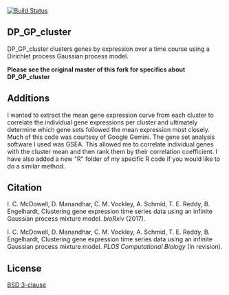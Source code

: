 
[![Build Status](https://travis-ci.org/ReddyLab/DP_GP_cluster.svg?branch=master)](https://travis-ci.org/ReddyLab/DP_GP_cluster)

## DP_GP_cluster

DP_GP_cluster clusters genes by expression over a time course using a Dirichlet process Gaussian process model.
    
**Please see the original master of this fork for specifics about DP_GP_cluster**

## Additions

I wanted to extract the mean gene expression curve from each cluster to correlate the individual gene expressions per cluster and ultimately determine which gene sets followed the mean expression most closely. Much of this code was courtesy of Google Gemini. The gene set analysis software I used was GSEA. This allowed me to correlate individual genes with the cluster mean and then rank them by their correlation coefficient. I have also added a new "R" folder of my specific R code if you would like to do a similar method.

    
## Citation

I. C. McDowell, D. Manandhar, C. M. Vockley, A. Schmid, T. E. Reddy, B. Engelhardt, Clustering gene expression time series data using an infinite Gaussian process mixture model. _bioRxiv_  (2017).

I. C. McDowell, D. Manandhar, C. M. Vockley, A. Schmid, T. E. Reddy, B. Engelhardt, Clustering gene expression time series data using an infinite Gaussian process mixture model. _PLOS Computational Biology_ (In revision).

## License
[BSD 3-clause](https://github.com/PrincetonUniversity/DP_GP_cluster/blob/master/LICENSE)
    
